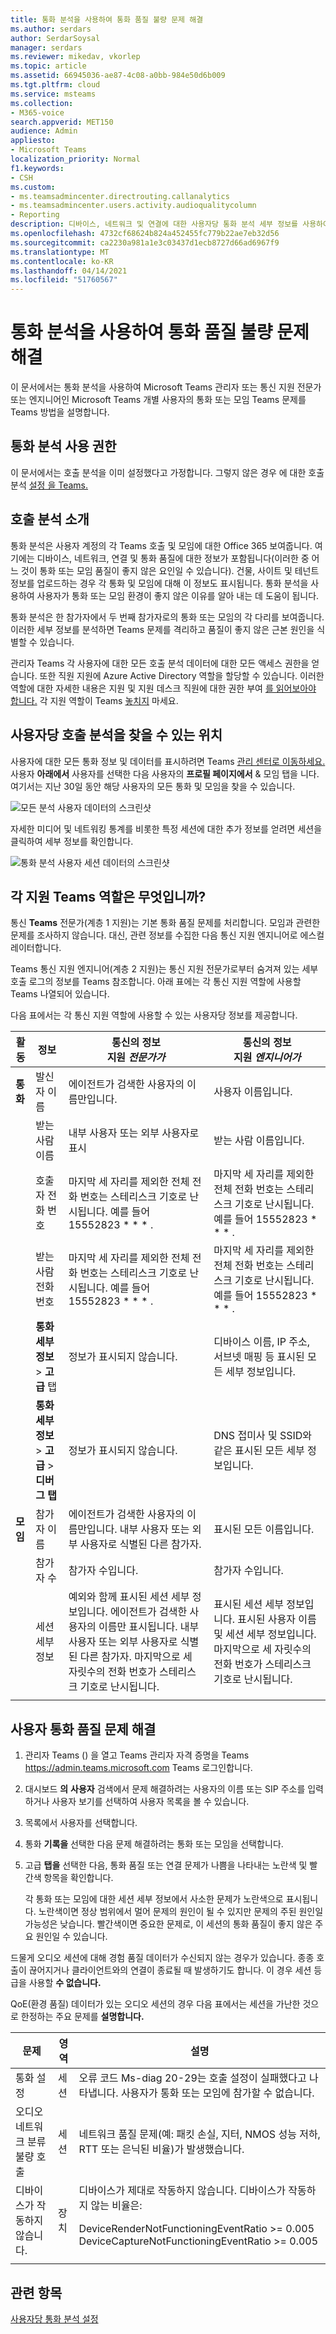```yaml
---
title: 통화 분석을 사용하여 통화 품질 불량 문제 해결
ms.author: serdars
author: SerdarSoysal
manager: serdars
ms.reviewer: mikedav, vkorlep
ms.topic: article
ms.assetid: 66945036-ae87-4c08-a0bb-984e50d6b009
ms.tgt.pltfrm: cloud
ms.service: msteams
ms.collection:
- M365-voice
search.appverid: MET150
audience: Admin
appliesto:
- Microsoft Teams
localization_priority: Normal
f1.keywords:
- CSH
ms.custom:
- ms.teamsadmincenter.directrouting.callanalytics
- ms.teamsadmincenter.users.activity.audioqualitycolumn
- Reporting
description: 디바이스, 네트워크 및 연결에 대한 사용자당 통화 분석 세부 정보를 사용하여 통화 및 모임에서 사용자 Microsoft Teams 문제를 해결합니다.
ms.openlocfilehash: 4732cf68624b824a452455fc779b22ae7eb32d56
ms.sourcegitcommit: ca2230a981a1e3c03437d1ecb8727d66ad6967f9
ms.translationtype: MT
ms.contentlocale: ko-KR
ms.lasthandoff: 04/14/2021
ms.locfileid: "51760567"
---
```

# <a name="use-call-analytics-to-troubleshoot-poor-call-quality"></a>통화 분석을 사용하여 통화 품질 불량 문제 해결

이 문서에서는 통화 분석을 사용하여 Microsoft Teams 관리자 또는 통신 지원 전문가 또는 엔지니어인 Microsoft Teams 개별 사용자의 통화 또는 모임 Teams 문제를 Teams 방법을 설명합니다.

## <a name="call-analytics-permissions"></a>통화 분석 사용 권한

이 문서에서는 호출 분석을 이미 설정했다고 가정합니다. 그렇지 않은 경우 에 대한 호출 분석 [설정 을 Teams.](set-up-call-analytics.md)

## <a name="introduction-to-call-analytics"></a>호출 분석 소개

통화 분석은 사용자 계정의 각 Teams 호출 및 모임에 대한 Office 365 보여줍니다. 여기에는 디바이스, 네트워크, 연결 및 통화 품질에 대한 정보가 포함됩니다(이러한 중 어느 것이 통화 또는 모임 품질이 좋지 않은 요인일 수 있습니다). 건물, 사이트 및 테넌트 정보를 업로드하는 경우 각 통화 및 모임에 대해 이 정보도 표시됩니다. 통화 분석을 사용하여 사용자가 통화 또는 모임 환경이 좋지 않은 이유를 알아 내는 데 도움이 됩니다.

통화 분석은 한 참가자에서 두 번째 참가자로의 통화 또는 모임의 각 다리를 보여줍니다. 이러한 세부 정보를 분석하면 Teams 문제를 격리하고 품질이 좋지 않은 근본 원인을 식별할 수 있습니다.

관리자 Teams 각 사용자에 대한 모든 호출 분석 데이터에 대한 모든 액세스 권한을 얻습니다. 또한 직원 지원에 Azure Active Directory 역할을 할당할 수 있습니다. 이러한 역할에 대한 자세한 내용은 지원 및 지원 데스크 직원에 대한 권한 부여 [를 읽어보아야 합니다.](set-up-call-analytics.md#give-permission-to-support-and-helpdesk-staff) 각 지원 역할이 Teams [놓치지](#what-does-each-teams-support-role-do) 마세요.

## <a name="where-to-find-per-user-call-analytics"></a>사용자당 호출 분석을 찾을 수 있는 위치

사용자에 대한 모든 통화 정보 및 데이터를 표시하려면 Teams [관리 센터로 이동하세요.](https://admin.teams.microsoft.com) 사용자 **아래에서** 사용자를 선택한 다음 사용자의 **프로필 페이지에서** & 모임 탭을 니다. 여기서는 지난 30일 동안 해당 사용자의 모든 통화 및 모임을 찾을 수 있습니다.

![모든 분석 사용자 데이터의 스크린샷](media/teams-difference-between-call-analytics-and-call-quality-dashboard-image1.png)

자세한 미디어 및 네트워킹 통계를 비롯한 특정 세션에 대한 추가 정보를 얻려면 세션을 클릭하여 세부 정보를 확인합니다.

![통화 분석 사용자 세션 데이터의 스크린샷](media/teams-difference-between-call-analytics-and-call-quality-dashboard-image2.png)

## <a name="what-does-each-teams-support-role-do"></a>각 지원 Teams 역할은 무엇입니까?

통신 **Teams** 전문가(계층 1 지원)는 기본 통화 품질 문제를 처리합니다. 모임과 관련한 문제를 조사하지 않습니다. 대신, 관련 정보를 수집한 다음 통신 지원 엔지니어로 에스컬레이터합니다.

Teams  통신 지원 엔지니어(계층 2 지원)는 통신 지원 전문가로부터 숨겨져 있는 세부 호출 로그의 정보를 Teams 참조합니다. 아래 표에는 각 통신 지원 역할에 사용할 Teams 나열되어 있습니다.

다음 표에서는 각 통신 지원 역할에 사용할 수 있는 사용자당 정보를 제공합니다.

|활동|정보|통신의 정보<br>지원 *전문가가*|통신의 정보<br>지원 *엔지니어가*|
|---|---|---|---|
|**통화**|발신자 이름|에이전트가 검색한 사용자의 이름만입니다.|사용자 이름입니다.|
||받는 사람 이름|내부 사용자 또는 외부 사용자로 표시|받는 사람 이름입니다.|
||호출자 전화 번호|마지막 세 자리를 제외한 전체 전화 번호는 스테리스크 기호로 난시됩니다. 예를 들어 15552823 \* \* \* .|마지막 세 자리를 제외한 전체 전화 번호는 스테리스크 기호로 난시됩니다. 예를 들어 15552823 \* \* \* .|
||받는 사람 전화 번호|마지막 세 자리를 제외한 전체 전화 번호는 스테리스크 기호로 난시됩니다. 예를 들어 15552823 \* \* \* .|마지막 세 자리를 제외한 전체 전화 번호는 스테리스크 기호로 난시됩니다. 예를 들어 15552823 \* \* \* .|
||**통화 세부 정보** \> **고급** 탭|정보가 표시되지 않습니다.|디바이스 이름, IP 주소, 서브넷 매핑 등 표시된 모든 세부 정보입니다.|
||**통화 세부 정보** \> **고급** \> **디버그 탭**|정보가 표시되지 않습니다.|DNS 접미사 및 SSID와 같은 표시된 모든 세부 정보입니다.|
|**모임**|참가자 이름|에이전트가 검색한 사용자의 이름만입니다. 내부 사용자 또는 외부 사용자로 식별된 다른 참가자.|표시된 모든 이름입니다.|
||참가자 수|참가자 수입니다.|참가자 수입니다.|
||세션 세부 정보|예외와 함께 표시된 세션 세부 정보입니다. 에이전트가 검색한 사용자의 이름만 표시됩니다. 내부 사용자 또는 외부 사용자로 식별된 다른 참가자. 마지막으로 세 자릿수의 전화 번호가 스테리스크 기호로 난시됩니다.|표시된 세션 세부 정보입니다. 표시된 사용자 이름 및 세션 세부 정보입니다. 마지막으로 세 자릿수의 전화 번호가 스테리스크 기호로 난시됩니다.|
||||

## <a name="troubleshoot-user-call-quality-problems"></a>사용자 통화 품질 문제 해결

1. 관리자 Teams () 을 열고 Teams 관리자 자격 증명을 Teams <https://admin.teams.microsoft.com> Teams 로그인합니다.

2. 대시보드 **의** **사용자** 검색에서 문제 해결하려는 사용자의 이름 또는 SIP 주소를 입력하거나 사용자  보기를 선택하여 사용자 목록을 볼 수 있습니다.

3. 목록에서 사용자를 선택합니다.

4. 통화 **기록을** 선택한 다음 문제 해결하려는 통화 또는 모임을 선택합니다.

5. 고급 **탭을** 선택한 다음, 통화 품질 또는 연결 문제가 나쁨을 나타내는 노란색 및 빨간색 항목을 확인합니다.

   각 통화 또는 모임에 대한 세션 세부 정보에서 사소한 문제가 노란색으로 표시됩니다. 노란색이면 정상 범위에서 멀어 문제의 원인이 될 수 있지만 문제의 주된 원인일 가능성은 낮습니다. 빨간색이면 중요한 문제로, 이 세션의 통화 품질이 좋지 않은 주요 원인일 수 있습니다.

드물게 오디오 세션에 대해 경험 품질 데이터가 수신되지 않는 경우가 있습니다. 종종 호출이 끊어지거나 클라이언트와의 연결이 종료될 때 발생하기도 합니다. 이 경우 세션 등급을 사용할 **수 없습니다.**

QoE(환경 품질) 데이터가 있는 오디오 세션의 경우 다음 표에서는 세션을 가난한 것으로 한정하는 주요 문제를 **설명합니다.**

|문제|영역|설명|
|---|---|---|
|통화 설정|세션|오류 코드 Ms-diag 20-29는 호출 설정이 실패했다고 나타냅니다. 사용자가 통화 또는 모임에 참가할 수 없습니다.|
|오디오 네트워크 분류 불량 호출|세션|네트워크 품질 문제(예: 패킷 손실, 지터, NMOS 성능 저하, RTT 또는 은닉된 비율)가 발생했습니다.|
|디바이스가 작동하지 않습니다.|장치|디바이스가 제대로 작동하지 않습니다. 디바이스가 작동하지 않는 비율은: <p> DeviceRenderNotFunctioningEventRatio >= 0.005 <br>  DeviceCaptureNotFunctioningEventRatio >= 0.005|
||||

## <a name="related-topics"></a>관련 항목

[사용자당 통화 분석 설정](set-up-call-analytics.md)
